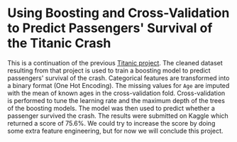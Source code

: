 # Using Boosting and Cross-Validation to Predict Passengers' Survival of the Titanic Crash

This is a continuation of the previous [Titanic project](https://github.com/manalelabdellaoui/titanic-eda). The cleaned dataset resulting from that project is used to train a boosting model to predict passengers' survival of the crash. Categorical features are transformed into a binary format (One Hot Encoding). The missing values for `Age` are imputed with the mean of known ages in the cross-validation fold. Cross-validation is performed to tune the learning rate and the maximum depth of the trees of the boosting models. The model was then used to predict whether a passenger survived the crash. The results were submitted on Kaggle which returned a score of 75.6%. We could try to increase the score by doing some extra feature engineering, but for now we will conclude this project.
